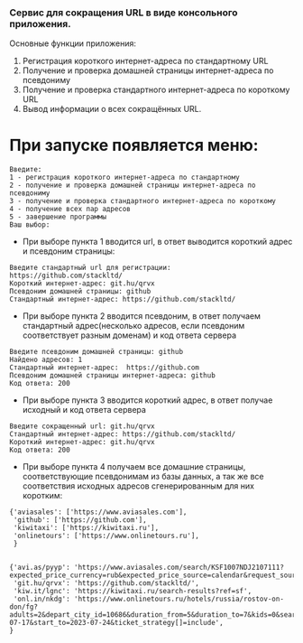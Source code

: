 ### Сервис для сокращения URL в виде консольного приложения.

Основные функции приложения:

1. Регистрация короткого интернет-адреса по стандартному URL
2. Получение и проверка домашней страницы интернет-адреса по псевдониму
3. Получение и проверка стандартного интернет-адреса по короткому URL
4. Вывод информации о всех сокращённых URL.

# При запуске появляется меню:

```
Введите:
1 - регистрация короткого интернет-адреса по стандартному
2 - получение и проверка домашней страницы интернет-адреса по псевдониму
3 - получение и проверка стандартного интернет-адреса по короткому
4 - получение всех пар адресов
5 - завершение программы
Ваш выбор: 
```

- При выборе пункта 1 вводится url, в ответ выводится короткий адрес и псевдоним страницы:
```
Введите стандартный url для регистрации:
https://github.com/stackltd/
Короткий интернет-адрес: git.hu/qrvx
Псевдоним домашней страницы: github
Стандартный интернет-адрес: https://github.com/stackltd/
```

- При выборе пункта 2 вводится псевдоним, в ответ получаем стандартный адрес(несколько адресов, если псевдоним соответствует разным доменам) и код ответа сервера
```
Введите псевдоним домашней страницы: github
Найдено адресов: 1
Стандартный интернет-адрес:  https://github.com
Псевдоним домашней страницы интернет-адреса: github
Код ответа: 200
```

- При выборе пункта 3 вводится короткий адрес, в ответ получае исходный и код ответа сервера
```
Введите сокращенный url: git.hu/qrvx
Стандартный интернет-адрес: https://github.com/stackltd/
Короткий интернет-адрес: git.hu/qrvx
Код ответа: 200
```
- При выборе пункта 4 получаем все домашние страницы, соответствующие псевдонимам из базы данных, а так же все соответствия исходных адресов сгенерированным для них коротким:

```
{'aviasales': ['https://www.aviasales.com'],
 'github': ['https://github.com'],
 'kiwitaxi': ['https://kiwitaxi.ru'],
 'onlinetours': ['https://www.onlinetours.ru'],
 }


{'avi.as/pyyp': 'https://www.aviasales.com/search/KSF1007NDJ2107111?expected_price_currency=rub&expected_price_source=calendar&request_source=search_form',
 'git.hu/qrvx': 'https://github.com/stackltd/',
 'kiw.it/lgnc': 'https://kiwitaxi.ru/search-results?ref=sf',
 'onl.in/nkdg': 'https://www.onlinetours.ru/hotels/russia/rostov-on-don/fg?adults=2&depart_city_id=10686&duration_from=5&duration_to=7&kids=0&search=40670a29cf8c30fc6dd922e2548518fb&start_from=2023-07-17&start_to=2023-07-24&ticket_strategy[]=include',
}
```